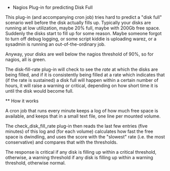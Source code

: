 * Nagios Plug-in for predicting Disk Full

This plug-in (and accompanying cron job) tries hard to predict a "disk
full" scenario well before the disk actually fills up.  Typically your
disks are running at low utilization, maybe 20% full, maybe with 200Gb
free space.  Suddenly the disks start to fill up for some reason. Maybe
someone forgot to turn off debug logging, or some script kiddie is
uploading warez, or a sysadmin is running an out-of-the-ordinary job.

Anyway, your disks are well below the nagios threshold of 90%, so for
nagios, all is green.

The disk-fill-rate plug-in will check to see the _rate_ at which the
disks are being filled, and if it is consistently being filled at a rate
which indicates that (if the rate is sustained) a disk full will happen
within a certain number of hours, it will raise a warning or critical,
depending on how short time it is until the disk would become full.

** How it works

A cron job that runs every minute keeps a log of how much free space
is available, and keeps that in a small text file, one line per mounted
volume.

The check\_disk\_fill\_rate plug-in then reads the last few entries
(five minutes) of this log and (for each volume) calculates how fast
the free space is dwindling, and uses the score with the "slowest" rate
(i.e. the most conservative) and compares that with the thresholds.

The response is critical if any disk is filling up within a critical
threshold, otherwise, a warning threshold if any disk is filling up
within a warning threshold, otherwise normal.

